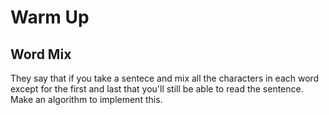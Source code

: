 # Warm Up
## Word Mix


They say that if you take a sentece and mix all the characters in each word except for the first and last that you'll still be able to read the sentence. Make an algorithm to implement this. 